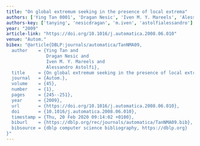 ```yaml
---
title: "On global extremum seeking in the presence of local extrema"
authors: ['Ying Tan 0001', 'Dragan Nesic', 'Iven M. Y. Mareels', 'Alessandro Astolfi']
authors-key: ['tanying', 'nesicdragan', 'm.iven', 'astolfialessandro']
year: "2009"
article-link: "https://doi.org/10.1016/j.automatica.2008.06.010"
venue: "Autom."
bibex: "@article{DBLP:journals/automatica/TanNMA09,
  author    = {Ying Tan and
               Dragan Nesic and
               Iven M. Y. Mareels and
               Alessandro Astolfi},
  title     = {On global extremum seeking in the presence of local extrema},
  journal   = {Autom.},
  volume    = {45},
  number    = {1},
  pages     = {245--251},
  year      = {2009},
  url       = {https://doi.org/10.1016/j.automatica.2008.06.010},
  doi       = {10.1016/j.automatica.2008.06.010},
  timestamp = {Thu, 20 Feb 2020 09:14:02 +0100},
  biburl    = {https://dblp.org/rec/journals/automatica/TanNMA09.bib},
  bibsource = {dblp computer science bibliography, https://dblp.org}
}"
---
```

